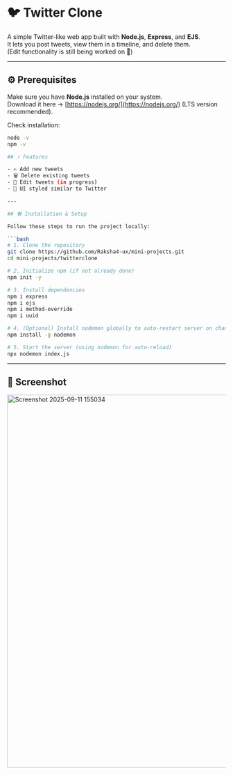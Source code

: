 # 🐦 Twitter Clone 

A simple Twitter-like web app built with **Node.js**, **Express**, and **EJS**.  
It lets you post tweets, view them in a timeline, and delete them.  
(Edit functionality is still being worked on 🚧)

---

## ⚙️ Prerequisites

Make sure you have **Node.js** installed on your system.  
Download it here → [https://nodejs.org/](https://nodejs.org/) (LTS version recommended).

Check installation:
```bash
node -v
npm -v

## ⚡ Features

- ✍️ Add new tweets  
- 🗑️ Delete existing tweets  
- 🚧 Edit tweets (in progress)  
- 🎨 UI styled similar to Twitter  

---

## 🛠️ Installation & Setup

Follow these steps to run the project locally:

```bash
# 1. Clone the repository
git clone https://github.com/Raksha4-ux/mini-projects.git
cd mini-projects/twitterclone

# 2. Initialize npm (if not already done)
npm init -y

# 3. Install dependencies
npm i express
npm i ejs
npm i method-override
npm i uuid

# 4. (Optional) Install nodemon globally to auto-restart server on changes
npm install -g nodemon

# 5. Start the server (using nodemon for auto-reload)
npx nodemon index.js

```
---

## 📸 Screenshot
<img width="1834" height="858" alt="Screenshot 2025-09-11 155034" src="https://github.com/user-attachments/assets/73e26423-c7a5-4a60-bd2f-866d6627e007" />

